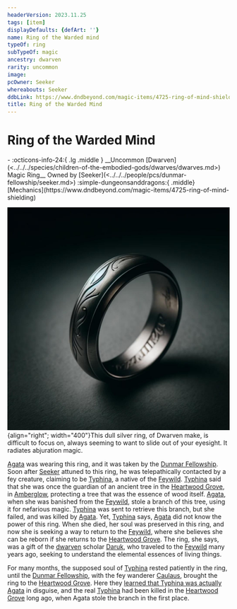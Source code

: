 ```yaml
---
headerVersion: 2023.11.25
tags: [item]
displayDefaults: {defArt: ''}
name: Ring of the Warded mind
typeOf: ring
subTypeOf: magic
ancestry: dwarven
rarity: uncommon
image:
pcOwner: Seeker
whereabouts: Seeker
ddbLink: https://www.dndbeyond.com/magic-items/4725-ring-of-mind-shielding
title: Ring of the Warded Mind
---
```

# Ring of the Warded Mind
<div class="grid cards ext-narrow-margin ext-one-column" markdown>
- :octicons-info-24:{ .lg .middle } __Uncommon [Dwarven](<../../../species/children-of-the-embodied-gods/dwarves/dwarves.md>) Magic Ring__  
   Owned by [Seeker](<../../../people/pcs/dunmar-fellowship/seeker.md>)  
    :simple-dungeonsanddragons:{ .middle} [Mechanics](https://www.dndbeyond.com/magic-items/4725-ring-of-mind-shielding) 
</div>


![Ring of Warded Mind Seeker](../../../assets/ring-of-warded-mind-seeker.jpg){align="right"; width="400"}This dull silver ring, of Dwarven make, is difficult to focus on, always seeming to want to slide out of your eyesight. It radiates abjuration magic. 


[Agata](<../../../people/fey/agata.md>) was wearing this ring, and it was taken by the [Dunmar Fellowship](<../../../people/pcs/dunmar-fellowship/dunmar-fellowship.md>). Soon after [Seeker](<../../../people/pcs/dunmar-fellowship/seeker.md>) attuned to this ring, he was telepathically contacted by a fey creature, claiming to be [Typhina](<../../../people/fey/typhina.md>), a native of the [Feywild](<../../../cosmology/multiverse/echo-realms/feywild/feywild.md>). [Typhina](<../../../people/fey/typhina.md>) said that she was once the guardian of an ancient tree in the [Heartwood Grove](<../../../cosmology/multiverse/echo-realms/feywild/heartwood-grove.md>), in [Amberglow](<../../../cosmology/multiverse/echo-realms/feywild/amberglow.md>), protecting a tree that was the essence of wood itself. [Agata](<../../../people/fey/agata.md>), when she was banished from the [Feywild](<../../../cosmology/multiverse/echo-realms/feywild/feywild.md>), stole a branch of this tree, using it for nefarious magic. [Typhina](<../../../people/fey/typhina.md>) was sent to retrieve this branch, but she failed, and was killed by [Agata](<../../../people/fey/agata.md>). Yet, [Typhina](<../../../people/fey/typhina.md>) says, [Agata](<../../../people/fey/agata.md>) did not know the power of this ring. When she died, her soul was preserved in this ring, and now she is seeking a way to return to the [Feywild](<../../../cosmology/multiverse/echo-realms/feywild/feywild.md>), where she believes she can be reborn if she returns to the [Heartwood Grove](<../../../cosmology/multiverse/echo-realms/feywild/heartwood-grove.md>). The ring, she says, was a gift of the [dwarven](<../../../species/children-of-the-embodied-gods/dwarves/dwarves.md>) scholar [Daruk](<../../../people/dwarves/daruk.md>), who traveled to the [Feywild](<../../../cosmology/multiverse/echo-realms/feywild/feywild.md>) many years ago, seeking to understand the elemental essences of living things. 

For many months, the supposed soul of [Typhina](<../../../people/fey/typhina.md>) rested patiently in the ring, until the [Dunmar Fellowship](<../../../people/pcs/dunmar-fellowship/dunmar-fellowship.md>), with the fey wanderer [Caulaus](<../../../people/pcs/dunmar-fellowship/guests/caulaus.md>), brought the ring to the [Heartwood Grove](<../../../cosmology/multiverse/echo-realms/feywild/heartwood-grove.md>). Here they [learned that Typhina was actually Agata](<../session-notes/session-67-dufr.md>) in disguise, and the real [Typhina](<../../../people/fey/typhina.md>) had been killed in the [Heartwood Grove](<../../../cosmology/multiverse/echo-realms/feywild/heartwood-grove.md>) long ago, when Agata stole the branch in the first place. 



